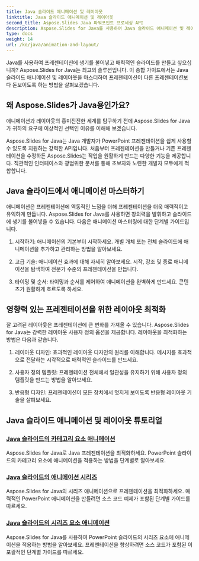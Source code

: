 ```yaml
---
title: Java 슬라이드 애니메이션 및 레이아웃
linktitle: Java 슬라이드 애니메이션 및 레이아웃
second_title: Aspose.Slides Java 파워포인트 프로세싱 API
description: Aspose.Slides for Java를 사용하여 Java 슬라이드 애니메이션 및 레이아웃을 알아보세요. 대화형 프레젠테이션을 마스터하세요. 동적 콘텐츠 제작에 대해 알아보세요.
type: docs
weight: 14
url: /ko/java/animation-and-layout/
---
```


Java를 사용하여 프레젠테이션에 생기를 불어넣고 매력적인 슬라이드를 만들고 싶으십니까? Aspose.Slides for Java는 최고의 솔루션입니다. 이 종합 가이드에서는 Java 슬라이드 애니메이션 및 레이아웃을 마스터하여 프레젠테이션이 다른 프레젠테이션보다 돋보이도록 하는 방법을 살펴보겠습니다.

## 왜 Aspose.Slides가 Java용인가요?
애니메이션과 레이아웃의 흥미진진한 세계를 탐구하기 전에 Aspose.Slides for Java가 귀하의 요구에 이상적인 선택인 이유를 이해해 보겠습니다.

Aspose.Slides for Java는 Java 개발자가 PowerPoint 프레젠테이션을 쉽게 사용할 수 있도록 지원하는 강력한 API입니다. 처음부터 프레젠테이션을 만들거나 기존 프레젠테이션을 수정하든 Aspose.Slides는 작업을 원활하게 만드는 다양한 기능을 제공합니다. 직관적인 인터페이스와 광범위한 문서를 통해 초보자와 노련한 개발자 모두에게 적합합니다.

## Java 슬라이드에서 애니메이션 마스터하기

애니메이션은 프레젠테이션에 역동적인 느낌을 더해 프레젠테이션을 더욱 매력적이고 유익하게 만듭니다. Aspose.Slides for Java를 사용하면 창의력을 발휘하고 슬라이드에 생기를 불어넣을 수 있습니다. 다음은 애니메이션 마스터링에 대한 단계별 가이드입니다.

1. 시작하기: 애니메이션의 기본부터 시작하세요. 개별 개체 또는 전체 슬라이드에 애니메이션을 추가하고 관리하는 방법을 알아보세요.

2. 고급 기술: 애니메이션 효과에 대해 자세히 알아보세요. 시작, 강조 및 종료 애니메이션을 탐색하여 전문가 수준의 프레젠테이션을 만듭니다.

3. 타이밍 및 순서: 타이밍과 순서를 제어하여 애니메이션을 완벽하게 만드세요. 콘텐츠가 원활하게 흐르도록 하세요.

## 영향력 있는 프레젠테이션을 위한 레이아웃 최적화

잘 고려된 레이아웃은 프레젠테이션에 큰 변화를 가져올 수 있습니다. Aspose.Slides for Java는 강력한 레이아웃 사용자 정의 옵션을 제공합니다. 레이아웃을 최적화하는 방법은 다음과 같습니다.

1. 레이아웃 디자인: 효과적인 레이아웃 디자인의 원리를 이해합니다. 메시지를 효과적으로 전달하는 시각적으로 매력적인 슬라이드를 만드세요.

2. 사용자 정의 템플릿: 프레젠테이션 전체에서 일관성을 유지하기 위해 사용자 정의 템플릿을 만드는 방법을 알아보세요.

3. 반응형 디자인: 프레젠테이션이 모든 장치에서 멋지게 보이도록 반응형 레이아웃 기술을 살펴보세요.

## Java 슬라이드 애니메이션 및 레이아웃 튜토리얼
### [Java 슬라이드의 카테고리 요소 애니메이션](./animating-categories-elements-java-slides/)
Aspose.Slides for Java로 Java 프레젠테이션을 최적화하세요. PowerPoint 슬라이드의 카테고리 요소에 애니메이션을 적용하는 방법을 단계별로 알아보세요.
### [Java 슬라이드의 애니메이션 시리즈](./animating-series-java-slides/)
Aspose.Slides for Java의 시리즈 애니메이션으로 프레젠테이션을 최적화하세요. 매력적인 PowerPoint 애니메이션을 만들려면 소스 코드 예제가 포함된 단계별 가이드를 따르세요.
### [Java 슬라이드의 시리즈 요소 애니메이션](./animating-series-elements-java-slides/)
Aspose.Slides for Java를 사용하여 PowerPoint 슬라이드의 시리즈 요소에 애니메이션을 적용하는 방법을 알아보세요. 프레젠테이션을 향상하려면 소스 코드가 포함된 이 포괄적인 단계별 가이드를 따르세요.